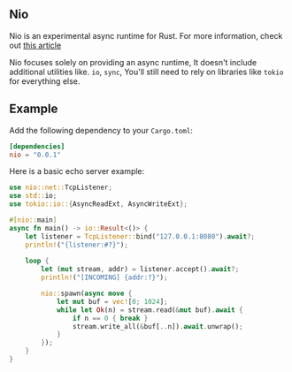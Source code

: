 ## Nio

Nio is an experimental async runtime for Rust.
For more information, check out [this article](https://nurmohammed840.github.io/posts/announcing-nio/)

Nio focuses solely on providing an async runtime, It doesn't include additional utilities like. `io`, `sync`,
You'll still need to rely on libraries like `tokio` for everything else.

## Example

Add the following dependency to your `Cargo.toml`:

```toml
[dependencies]
nio = "0.0.1"
```

Here is a basic echo server example:

```rust
use nio::net::TcpListener;
use std::io;
use tokio::io::{AsyncReadExt, AsyncWriteExt};

#[nio::main]
async fn main() -> io::Result<()> {
    let listener = TcpListener::bind("127.0.0.1:8080").await?;
    println!("{listener:#?}");
    
    loop {
        let (mut stream, addr) = listener.accept().await?;
        println!("[INCOMING] {addr:?}");

        nio::spawn(async move {
            let mut buf = vec![0; 1024];
            while let Ok(n) = stream.read(&mut buf).await {
                if n == 0 { break }
                stream.write_all(&buf[..n]).await.unwrap();
            }
        });
    }
}
```